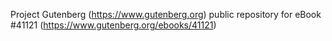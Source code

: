 Project Gutenberg (https://www.gutenberg.org) public repository for eBook #41121 (https://www.gutenberg.org/ebooks/41121)
